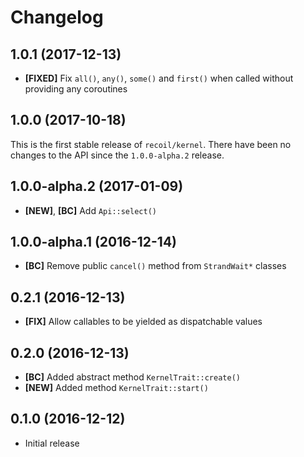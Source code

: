 # Changelog

## 1.0.1 (2017-12-13)

- **[FIXED]** Fix `all()`, `any()`, `some()` and `first()` when called without
  providing any coroutines

## 1.0.0 (2017-10-18)

This is the first stable release of `recoil/kernel`. There have been no changes
to the API since the `1.0.0-alpha.2` release.

## 1.0.0-alpha.2 (2017-01-09)

- **[NEW]**, **[BC]** Add `Api::select()`

## 1.0.0-alpha.1 (2016-12-14)

- **[BC]** Remove public `cancel()` method from `StrandWait*` classes

## 0.2.1 (2016-12-13)

- **[FIX]** Allow callables to be yielded as dispatchable values

## 0.2.0 (2016-12-13)

- **[BC]** Added abstract method `KernelTrait::create()`
- **[NEW]** Added method `KernelTrait::start()`

## 0.1.0 (2016-12-12)

- Initial release
